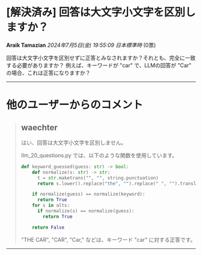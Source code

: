 # [解決済み] 回答は大文字小文字を区別しますか？
**Araik Tamazian** *2024年7月5日(金) 19:55:09 日本標準時* (0票)

回答は大文字小文字を区別せずに正答とみなされますか？それとも、完全に一致する必要がありますか？
例えば、キーワードが "car" で、LLMの回答が "Car" の場合、これは正答になりますか？

---
# 他のユーザーからのコメント
> ## waechter
> 
> はい、回答は大文字小文字を区別しません。
> 
> llm_20_questions.py では、以下のような関数を使用しています。
> 
> ```python
> def keyword_guessed(guess: str) -> bool:
>     def normalize(s: str) -> str:
>       t = str.maketrans("", "", string.punctuation)
>       return s.lower().replace("the", "").replace(" ", "").translate(t)
> 
>     if normalize(guess) == normalize(keyword):
>       return True
>     for s in alts:
>       if normalize(s) == normalize(guess):
>         return True
> 
>     return False
> 
> ```
> 
> "THE CAR", "CAR", "Car," などは、キーワード "car" に対する正答です。
> 
> 
> 
--- 

